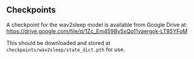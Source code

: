 ## Checkpoints

A checkpoint for the wav2sleep model is available from Google Drive at:
https://drive.google.com/file/d/1Zc_Em459By5xQp11vaergok-LT85YFoM

This should be downloaded and stored at `checkpoints/wav2sleep/state_dict.pth` for use.
